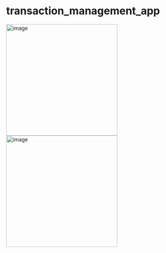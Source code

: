 # transaction_management_app

<img width="300" alt="image" src="https://github.com/YamamotoDesu/transaction_management_app/assets/47273077/01cbd662-51b7-47fc-b8db-c86687aa54bc">

<img width="300" alt="image" src="https://github.com/YamamotoDesu/transaction_management_app/assets/47273077/9a49cfb1-1513-415c-b395-6c386db4da82">


